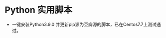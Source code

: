 # Python 实用脚本  
* 一键安装Python3.9.0 并更新pip源为豆瓣源的脚本，已在Centos7.7上测试通过。  
```curl https://raw.githubusercontent.com/sunlewuyou/PythonShell/master/CentOS_Python3.9_Auto_Install.sh | bash
